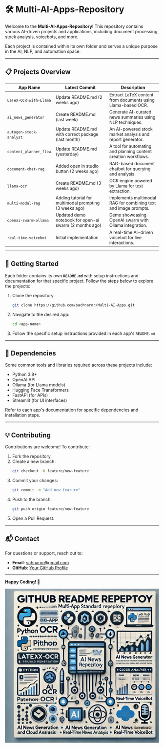 

# 🛠️ Multi-AI-Apps-Repository

Welcome to the **Multi-AI-Apps-Repository**! This repository contains various AI-driven projects and applications, including document processing, stock analysis, voicebots, and more.

Each project is contained within its own folder and serves a unique purpose in the AI, NLP, and automation space.

---

## 📋 **Projects Overview**

| **App Name**              | **Latest Commit**                                      | **Description**                                           |
|---------------------------|--------------------------------------------------------|-----------------------------------------------------------|
| `LaTeX-OCR-with-Llama`    | Update README.md (2 weeks ago)                        | Extract LaTeX content from documents using Llama-based OCR. |
| `ai_news_generator`       | Create README.md (last week)                          | Generate AI-curated news summaries using NLP techniques. |
| `autogen-stock-analyst`   | Update README.md with correct package (last month)    | An AI-powered stock market analysis and report generator. |
| `content_planner_flow`    | Update README.md (yesterday)                          | A tool for automating and planning content creation workflows. |
| `document-chat-rag`       | Added open in studio button (2 weeks ago)             | RAG-based document chatbot for querying and analysis.   |
| `llama-ocr`               | Create README.md (3 weeks ago)                        | OCR engine powered by Llama for text extraction.         |
| `multi-modal-rag`         | Adding tutorial for multimodal prompting (3 weeks ago)| Implements multimodal RAG for combining text and image prompts. |
| `openai-swarm-ollama`     | Updated demo notebook for open-ai swarm (2 months ago)| Demo showcasing OpenAI swarm with Ollama integration.    |
| `real-time-voicebot`      | Initial implementation                                | A real-time AI-driven voicebot for live interactions.   |

---

## 🚀 **Getting Started**

Each folder contains its own **`README.md`** with setup instructions and documentation for that specific project. Follow the steps below to explore the projects:

1. Clone the repository:
   ```bash
   git clone https://github.com/sachnaror/Multi-AI-Apps.git
   ```

2. Navigate to the desired app:
   ```bash
   cd <app-name>
   ```

3. Follow the specific setup instructions provided in each app's `README.md`.

---

## 🧩 **Dependencies**

Some common tools and libraries required across these projects include:

- Python 3.8+
- OpenAI API
- Ollama (for Llama models)
- Hugging Face Transformers
- FastAPI (for APIs)
- Streamlit (for UI interfaces)

Refer to each app's documentation for specific dependencies and installation steps.

---

## 💡 **Contributing**

Contributions are welcome! To contribute:

1. Fork the repository.
2. Create a new branch:
   ```bash
   git checkout -b feature/new-feature
   ```
3. Commit your changes:
   ```bash
   git commit -m "Add new feature"
   ```
4. Push to the branch:
   ```bash
   git push origin feature/new-feature
   ```
5. Open a Pull Request.


---

## 📬 **Contact**

For questions or support, reach out to:
- **Email**: schnaror@gmail.com
- **GitHub**: [Your GitHub Profile](https://github.com/sachnaror)

---

**Happy Coding! 🚀**

![Alt Text](./resources/image.png)
